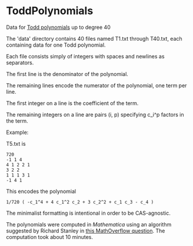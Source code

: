 # ToddPolynomials
Data for [Todd polynomials](https://encyclopediaofmath.org/wiki/Todd_polynomials) up to degree 40

The 'data' directory contains 40 files named T1.txt through T40.txt,
each containing data for one Todd polynomial.

Each file consists simply of integers with spaces and newlines as separators.

The first line is the denominator of the polynomial.

The remaining lines encode the numerator of the polynomial, one term per line.

The first integer on a line is the coefficient of the term.

The remaining integers on a line are pairs (i, p) specifying c_i^p factors in the term.

Example:

T5.txt is

```
720
-1 1 4
4 1 2 2 1
3 2 2
1 1 1 3 1
-1 4 1
```

This encodes the polynomial

```
1/720 ( -c_1^4 + 4 c_1^2 c_2 + 3 c_2^2 + c_1 c_3 - c_4 )
```

The minimalist formatting is intentional in order to be CAS-agnostic.

The polynomials were computed in *Mathematica* using an algorithm suggested by Richard Stanley in [this MathOverflow question](https://mathoverflow.net/questions/488555/reference-request-a-list-of-todd-polynomials). The computation took about 10 minutes.
